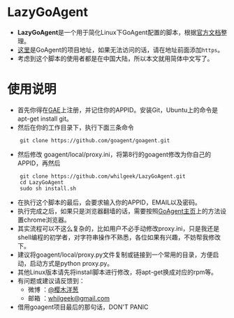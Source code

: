 LazyGoAgent
=========

- **LazyGoAgent**是一个用于简化Linux下GoAgent配置的脚本，根据[官方文档](https://code.google.com/p/goagent/wiki/GoAgent_Linux)整理。
- [这里](https://code.google.com/p/goagent/)是GoAgent的项目地址，如果无法访问的话，请在地址前面添加`https`。
- 考虑到这个脚本的使用者都是在中国大陆，所以本文就用简体中文写了。

使用说明
=========
- 首先你得在[GAE](https://developers.google.com/appengine/?hl=zh-CN&csw=1)上注册，并记住你的APPID。安装Git，Ubuntu上的命令是apt-get install git。
- 然后在你的工作目录下，执行下面三条命令

```shell
    git clone https://github.com/goagent/goagent.git
```
- 然后修改 goagent/local/proxy.ini，将第8行的goagent修改为你自己的APPID，再然后

```shell
    git clone https://github.com/whilgeek/LazyGoAgent.git
    cd LazyGoAgent
    sudo sh install.sh
```
- 在执行这个脚本的最后，会要求输入你的APPID，EMAIL以及密码。
- 执行完成之后，如果只是浏览器翻墙的话，需要按照[GoAgent主页](https://code.google.com/p/goagent/)上的方法设置chrome浏览器。
- 其实流程可以不这么复杂的，比如用户不必手动修改proxy.ini，只是我还是shell编程的初学者，对字符串操作不熟悉，各位如果有兴趣，不妨帮我修改下。
- 建议将goagent/local/proxy.py文件复制或链接到一个常用的目录，方便启动，启动方式是python proxy.py。
- 其他Linux版本请先将install脚本进行修改，将apt-get换成对应的rpm等。
- 有问题或建议请反馈到：
    - 微博 ：[@樱木洋葱](http://weibo.com/liuyang9duan)
    - 邮箱 ：whilgeek@gmail.com  
- 借用goagent项目最后的那句话，DON'T PANIC

